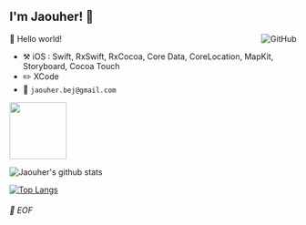 ## I'm Jaouher! :wave:

<a href="https://github.com/jaouherbejaoui"><img align="right" alt="GitHub" src="https://img.shields.io/badge/dynamic/json?logo=github&label=GitHub+Followers&labelColor=282c34&color=181717&query=%24.data.totalSubs&url=https%3A%2F%2Fapi.spencerwoo.com%2Fsubstats%2F%3Fsource%3Dgithub%26queryKey%3DChungZH&longCache=true"/></a>

🎊 Hello world!

- :hammer_and_pick: iOS : Swift, RxSwift, RxCocoa, Core Data, CoreLocation, MapKit, Storyboard, Cocoa Touch
- :pencil2: XCode
- :email: `jaouher.bej@gmail.com`
<a href="https://www.linkedin.com/in/jaouher-bejaoui/"> 
  <img src="https://cdn.pixabay.com/photo/2017/02/08/08/39/linkedin-2048132_960_720.png" height=100 widht=700/> 
</a>


![Jaouher's github stats](https://github-readme-stats.vercel.app/api?username=jaouherbejaoui&hide=stars&theme=graywhite&show_icons=true)

[![Top Langs](https://github-readme-stats.vercel.app/api/top-langs/?username=jaouherbejaoui&exclude_repo=Formation-ContentProvider)](https://github.com/jaouherbejaoui)
###### 💾 EOF
